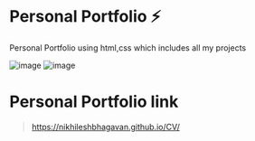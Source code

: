# Personal Portfolio ⚡️ 

Personal Portfolio using html,css which includes all my projects


![image](https://img.shields.io/badge/HTML5-E34F26?style=for-the-badge&logo=html5&logoColor=white) 
![image](https://img.shields.io/badge/CSS3-1572B6?style=for-the-badge&logo=css3&logoColor=white)

# Personal Portfolio link

> https://nikhileshbhagavan.github.io/CV/


